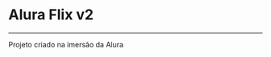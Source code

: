 # Alura Flix v2
_____________________________________________________________________
Projeto criado na imersão da Alura

